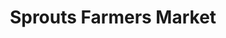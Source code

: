 ---
title: "Sprouts Farmers Market"
url: /glendale/sprouts-farmers-market-west-deer-valley-road/
shop: supermarket
---